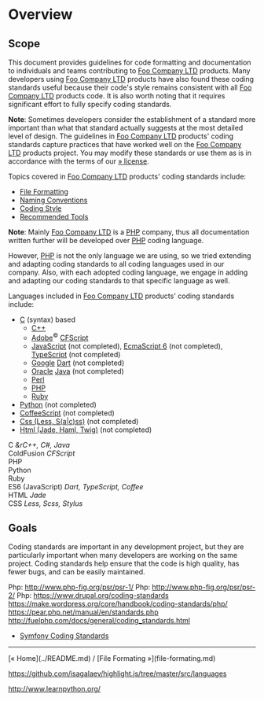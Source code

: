 # Overview

## Scope

This document provides guidelines for code formatting and documentation to individuals and teams contributing to [Foo Company LTD](http://company.foo/) products. Many developers using [Foo Company LTD](http://company.foo/) products have also found these coding standards useful because their code's style remains consistent with all [Foo Company LTD](http://company.foo/) products code. It is also worth noting that it requires significant effort to fully specify coding standards.

**Note**: Sometimes developers consider the establishment of a standard more important than what that standard actually suggests at the most detailed level of design. The guidelines in [Foo Company LTD](http://company.foo/) products' coding standards capture practices that have worked well on the [Foo Company LTD](http://company.foo/) products project. You may modify these standards or use them as is in accordance with the terms of our [» license](https://github.com/itmc/docs-license/new-bsd.md).

Topics covered in [Foo Company LTD](http://company.foo/) products' coding standards include:

* [File Formatting](file-formating.md)
* [Naming Conventions](naming-conventions.md)
* [Coding Style](coding-style.md)
* [Recommended Tools](recommended-tools.md)

**Note**: Mainly [Foo Company LTD](http://company.foo/) is a [PHP](http://php.net/) company, thus all documentation written further will be developed over [PHP](http://php.net/) coding language.

However, [PHP](http://php.net/) is not the only language we are using, so we tried extending and adapting coding standards to all coding languages used in our company. Also, with each adopted coding language, we engage in adding and adapting our coding standards to that specific language as well.

Languages included in [Foo Company LTD](http://company.foo/) products' coding standards include:

* [C](https://en.wikipedia.org/wiki/List_of_C-family_programming_languages) (syntax) based
  * [C++](http://todo)
  * [Adobe](http://www.adobe.com/products/coldfusion-family.html)<sup>&copy;</sup> [CFScript](https://github.com/adamcameron/cfscript/blob/master/cfscript.md)
  * [JavaScript](part/js/overview.md) (not completed), [EcmaScript 6](https://github.com/lukehoban/es6features) (not completed), [TypeScript](http://todo) (not completed)
  * [Google](http://code.google.com/p/dart/) [Dart](part/dart/overview.md) (not completed)
  * [Oracle](https://www.oracle.com/java/index.html) [Java](part/java/overview.md) (not completed)
  * [Perl](http://todo)
  * [PHP](http://php.net)
  * [Ruby](http://ruby.com)
* [Python](part/py/overview.md) (not completed)
* [CoffeeScript](part/coffee/overview.md) (not completed)
* [Css (Less, S(a|c)ss)](part/css/overview.md) (not completed)
* [Html (Jade, Haml, Twig)](part/html/overview.md) (not completed)

<dl>
    <dt>C <i>&r<span>C++, C#, Java</i></dt>
    <dt>ColdFusion <i>CFScript</i></dt>
    <dt>PHP</dt>
    <dt>Python</dt>
    <dt>Ruby</dt>
    <dt>ES6 (JavaScript) <i>Dart, TypeScript, Coffee</i></dt>
    <dt>HTML <i>Jade</i></dt>
    <dt>CSS <i>Less, Scss, Stylus</i></dt>
</dl>


## Goals
Coding standards are important in any development project, but they are particularly important when many developers are working on the same project. Coding standards help ensure that the code is high quality, has fewer bugs, and can be easily maintained.


Php: http://www.php-fig.org/psr/psr-1/
Php: http://www.php-fig.org/psr/psr-2/
Php: https://www.drupal.org/coding-standards
https://make.wordpress.org/core/handbook/coding-standards/php/
https://pear.php.net/manual/en/standards.php
http://fuelphp.com/docs/general/coding_standards.html
* [Symfony Coding Standards](http://symfony.com/doc/current/contributing/code/standards.html)

<hr />
[&laquo; Home](../README.md) / [File Formating &raquo;](file-formating.md)


https://github.com/isagalaev/highlight.js/tree/master/src/languages

http://www.learnpython.org/
